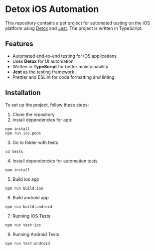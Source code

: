 # Detox iOS Automation

This repository contains a pet project for automated testing on the iOS platform using [Detox](https://github.com/wix/Detox) and [Jest](https://jestjs.io/). The project is written in TypeScript.

## Features

- Automated end-to-end testing for iOS applications
- Uses **Detox** for UI automation
- Written in **TypeScript** for better maintainability
- **Jest** as the testing framework
- Prettier and ESLint for code formatting and linting

## Installation

To set up the project, follow these steps:

1. Clone the repository
2. Install dependencies for app:

```
npm install
npm run ios.pods
```

3. Go to folder with tests

```
cd tests
```

4. Install dependencies for automation tests

```
npm install
```

5. Build ios app

```
npm run build:ios
```

6. Build android app

```
npm run build:android
```

7. Running IOS Tests

```
npm run test:ios
```

8. Running Android Tests

```
npm run test:android
```
